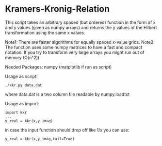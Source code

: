 # Kramers-Kronig-Relation

This script takes an arbitrary spaced (but ordered) function in the form of
x and y values (given as numpy arrays) and returns the y values of the Hilbert transformation using the same x values.

Note1: There are faster algorithms for equally spaced x-value grids.
Note2: The function uses some numpy matrices to have a fast and compact notation. If you try to transform very large arrays you might run out of memory (O(n^2))


Needed Packages: numpy (matplotlib if run as script)

Usage as script:
```
./kkr.py data.dat
```
where data.dat is a two column file readable by numpy.loadtxt

Usage as import:
```
import kkr
...
y_real = kkr(x,y_imag)
```
in case the input function should drop off like 1/x you can use:
```
y_real = kkr(x,y_imag,tail=True)
```
